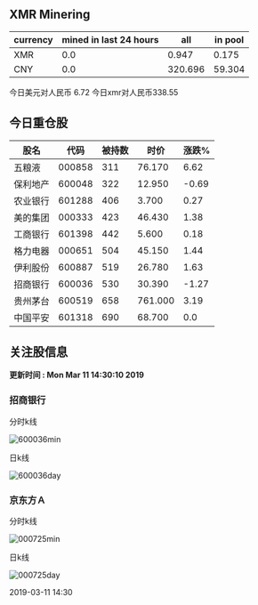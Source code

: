 ## XMR Minering

|currency|mined in last 24 hours|all|in pool|
|---|---|---|---|
|XMR|0.0|0.947|0.175|
|CNY|0.0|320.696|59.304|

今日美元对人民币 6.72	今日xmr对人民币338.55


## 今日重仓股 

|股名|代码|被持数|时价|涨跌%|
|---|---|---|---|---|
|五粮液|000858|311|76.170|6.62|
|保利地产|600048|322|12.950|-0.69|
|农业银行|601288|406|3.700|0.27|
|美的集团|000333|423|46.430|1.38|
|工商银行|601398|442|5.600|0.18|
|格力电器|000651|504|45.150|1.44|
|伊利股份|600887|519|26.780|1.63|
|招商银行|600036|530|30.390|-1.27|
|贵州茅台|600519|658|761.000|3.19|
|中国平安|601318|690|68.700|0.0|

## 关注股信息
**更新时间 : Mon Mar 11 14:30:10 2019**
### 招商银行 
分时k线

![600036min](http://image.sinajs.cn/newchart/min/n/sh600036.gif)

日k线

![600036day](http://image.sinajs.cn/newchart/daily/n/sh600036.gif)

### 京东方Ａ 
分时k线

![000725min](http://image.sinajs.cn/newchart/min/n/sz000725.gif)

日k线

![000725day](http://image.sinajs.cn/newchart/daily/n/sz000725.gif)

2019-03-11 14:30